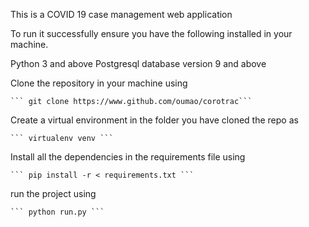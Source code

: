 This is a COVID 19 case management web application

To run it successfully ensure you have the following installed in your machine.

Python 3 and above
Postgresql database version 9 and above

Clone the repository in your machine using

    ``` git clone https://www.github.com/oumao/corotrac```

Create a virtual environment in the folder you have cloned the repo as

    ``` virtualenv venv ```

Install all the dependencies in the requirements file using

    ``` pip install -r < requirements.txt ```

run the project using

    ``` python run.py ```
